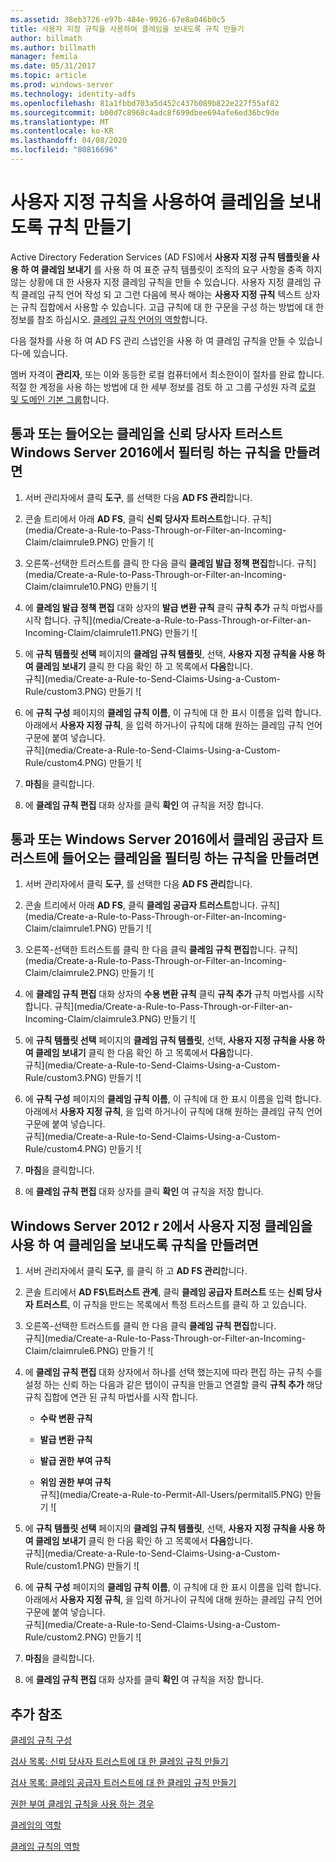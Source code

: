 ```yaml
---
ms.assetid: 38eb3726-e97b-484e-9926-67e8a046b0c5
title: 사용자 지정 규칙을 사용하여 클레임을 보내도록 규칙 만들기
author: billmath
ms.author: billmath
manager: femila
ms.date: 05/31/2017
ms.topic: article
ms.prod: windows-server
ms.technology: identity-adfs
ms.openlocfilehash: 81a1fbbd703a5d452c437b089b822e227f55af82
ms.sourcegitcommit: b00d7c8968c4adc8f699dbee694afe6ed36bc9de
ms.translationtype: MT
ms.contentlocale: ko-KR
ms.lasthandoff: 04/08/2020
ms.locfileid: "80816696"
---
```

# <a name="create-a-rule-to-send-claims-using-a-custom-rule"></a>사용자 지정 규칙을 사용하여 클레임을 보내도록 규칙 만들기


Active Directory Federation Services (AD FS)에서 **사용자 지정 규칙 템플릿을 사용 하 여 클레임 보내기** 를 사용 하 여 표준 규칙 템플릿이 조직의 요구 사항을 충족 하지 않는 상황에 대 한 사용자 지정 클레임 규칙을 만들 수 있습니다. 사용자 지정 클레임 규칙 클레임 규칙 언어 작성 되 고 그런 다음에 복사 해야는 **사용자 지정 규칙** 텍스트 상자는 규칙 집합에서 사용할 수 있습니다. 고급 규칙에 대 한 구문을 구성 하는 방법에 대 한 정보를 참조 하십시오. [클레임 규칙 언어의 역할](../../ad-fs/technical-reference/The-Role-of-the-Claim-Rule-Language.md)합니다.  
  
다음 절차를 사용 하 여 AD FS 관리 스냅인을 사용 하 여 클레임 규칙을 만들 수 있습니다\-에 있습니다.  
  
멤버 자격이 **관리자**, 또는 이와 동등한 로컬 컴퓨터에서 최소한이이 절차를 완료 합니다.  적절 한 계정을 사용 하는 방법에 대 한 세부 정보를 검토 하 고 그룹 구성원 자격 [로컬 및 도메인 기본 그룹](https://go.microsoft.com/fwlink/?LinkId=83477)합니다.



## <a name="to-create-a-rule-to-pass-through-or-filter-an-incoming-claim-on-a-relying-party-trust-in-windows-server-2016"></a>통과 또는 들어오는 클레임을 신뢰 당사자 트러스트 Windows Server 2016에서 필터링 하는 규칙을 만들려면 

1.  서버 관리자에서 클릭 **도구**, 를 선택한 다음 **AD FS 관리**합니다.  
  
2.  콘솔 트리에서 아래 **AD FS**, 클릭 **신뢰 당사자 트러스트**합니다. 
규칙](media/Create-a-Rule-to-Pass-Through-or-Filter-an-Incoming-Claim/claimrule9.PNG) 만들기 ![  
  
3.  오른쪽\-선택한 트러스트를 클릭 한 다음 클릭 **클레임 발급 정책 편집**합니다.
규칙](media/Create-a-Rule-to-Pass-Through-or-Filter-an-Incoming-Claim/claimrule10.PNG) 만들기 ![   
  
4.  에 **클레임 발급 정책 편집** 대화 상자의 **발급 변환 규칙** 클릭 **규칙 추가** 규칙 마법사를 시작 합니다. 
규칙](media/Create-a-Rule-to-Pass-Through-or-Filter-an-Incoming-Claim/claimrule11.PNG) 만들기 ![    

5.  에 **규칙 템플릿 선택** 페이지의 **클레임 규칙 템플릿**, 선택, **사용자 지정 규칙을 사용 하 여 클레임 보내기** 클릭 한 다음 확인 하 고 목록에서 **다음**합니다.  
규칙](media/Create-a-Rule-to-Send-Claims-Using-a-Custom-Rule/custom3.PNG) 만들기 ![   
  
6.  에 **규칙 구성** 페이지의 **클레임 규칙 이름**, 이 규칙에 대 한 표시 이름을 입력 합니다. 아래에서 **사용자 지정 규칙**, 을 입력 하거나이 규칙에 대해 원하는 클레임 규칙 언어 구문에 붙여 넣습니다.  
규칙](media/Create-a-Rule-to-Send-Claims-Using-a-Custom-Rule/custom4.PNG) 만들기 ![     

7.  **마침**을 클릭합니다.  
  
8.  에 **클레임 규칙 편집** 대화 상자를 클릭 **확인** 여 규칙을 저장 합니다.   
  
## <a name="to-create-a-rule-to-pass-through-or-filter-an-incoming-claim-on-a-claims-provider-trust-in-windows-server-2016"></a>통과 또는 Windows Server 2016에서 클레임 공급자 트러스트에 들어오는 클레임을 필터링 하는 규칙을 만들려면 
  
1.  서버 관리자에서 클릭 **도구**, 를 선택한 다음 **AD FS 관리**합니다.  
  
2.  콘솔 트리에서 아래 **AD FS**, 클릭 **클레임 공급자 트러스트**합니다. 
규칙](media/Create-a-Rule-to-Pass-Through-or-Filter-an-Incoming-Claim/claimrule1.PNG) 만들기 ![  
  
3.  오른쪽\-선택한 트러스트를 클릭 한 다음 클릭 **클레임 규칙 편집**합니다.
규칙](media/Create-a-Rule-to-Pass-Through-or-Filter-an-Incoming-Claim/claimrule2.PNG) 만들기 ![   
  
4.  에 **클레임 규칙 편집** 대화 상자의 **수용 변환 규칙** 클릭 **규칙 추가** 규칙 마법사를 시작 합니다.
규칙](media/Create-a-Rule-to-Pass-Through-or-Filter-an-Incoming-Claim/claimrule3.PNG) 만들기 ![    

5.  에 **규칙 템플릿 선택** 페이지의 **클레임 규칙 템플릿**, 선택, **사용자 지정 규칙을 사용 하 여 클레임 보내기** 클릭 한 다음 확인 하 고 목록에서 **다음**합니다.  
규칙](media/Create-a-Rule-to-Send-Claims-Using-a-Custom-Rule/custom3.PNG) 만들기 ![   
  
6.  에 **규칙 구성** 페이지의 **클레임 규칙 이름**, 이 규칙에 대 한 표시 이름을 입력 합니다. 아래에서 **사용자 지정 규칙**, 을 입력 하거나이 규칙에 대해 원하는 클레임 규칙 언어 구문에 붙여 넣습니다.  
규칙](media/Create-a-Rule-to-Send-Claims-Using-a-Custom-Rule/custom4.PNG) 만들기 ![     

7.  **마침**을 클릭합니다.  
  
8.  에 **클레임 규칙 편집** 대화 상자를 클릭 **확인** 여 규칙을 저장 합니다.   

















   
  
## <a name="to-create-a-rule-to-send-claims-by-using-a-custom-claim-in-windows-server-2012-r2"></a>Windows Server 2012 r 2에서 사용자 지정 클레임을 사용 하 여 클레임을 보내도록 규칙을 만들려면 
  
1.  서버 관리자에서 클릭 **도구**, 를 클릭 하 고 **AD FS 관리**합니다.  
  
2.  콘솔 트리에서 **AD FS\\트러스트 관계**, 클릭 **클레임 공급자 트러스트** 또는 **신뢰 당사자 트러스트**, 이 규칙을 만드는 목록에서 특정 트러스트를 클릭 하 고 있습니다.  
  
3.  오른쪽\-선택한 트러스트를 클릭 한 다음 클릭 **클레임 규칙 편집**합니다.  
규칙](media/Create-a-Rule-to-Pass-Through-or-Filter-an-Incoming-Claim/claimrule6.PNG) 만들기 ![ 
  
4.  에 **클레임 규칙 편집** 대화 상자에서 하나를 선택 했는지에 따라 편집 하는 규칙 수를 설정 하는 신뢰 하는 다음과 같은 탭이이 규칙을 만들고 연결할 클릭 **규칙 추가** 해당 규칙 집합에 연관 된 규칙 마법사를 시작 합니다.  
  
    -   **수락 변환 규칙**  
  
    -   **발급 변환 규칙**  
  
    -   **발급 권한 부여 규칙**  
  
    -   **위임 권한 부여 규칙**  
규칙](media/Create-a-Rule-to-Permit-All-Users/permitall5.PNG) 만들기 ![
  
5.  에 **규칙 템플릿 선택** 페이지의 **클레임 규칙 템플릿**, 선택, **사용자 지정 규칙을 사용 하 여 클레임 보내기** 클릭 한 다음 확인 하 고 목록에서 **다음**합니다.  
규칙](media/Create-a-Rule-to-Send-Claims-Using-a-Custom-Rule/custom1.PNG) 만들기 ![   
  
6.  에 **규칙 구성** 페이지의 **클레임 규칙 이름**, 이 규칙에 대 한 표시 이름을 입력 합니다. 아래에서 **사용자 지정 규칙**, 을 입력 하거나이 규칙에 대해 원하는 클레임 규칙 언어 구문에 붙여 넣습니다.  
규칙](media/Create-a-Rule-to-Send-Claims-Using-a-Custom-Rule/custom2.PNG) 만들기 ![     

7.  **마침**을 클릭합니다.  
  
8.  에 **클레임 규칙 편집** 대화 상자를 클릭 **확인** 여 규칙을 저장 합니다.  

## <a name="additional-references"></a>추가 참조 
[클레임 규칙 구성](Configure-Claim-Rules.md)  
 
[검사 목록: 신뢰 당사자 트러스트에 대 한 클레임 규칙 만들기](https://technet.microsoft.com/library/ee913578.aspx)  

[검사 목록: 클레임 공급자 트러스트에 대 한 클레임 규칙 만들기](https://technet.microsoft.com/library/ee913564.aspx)  
  
[권한 부여 클레임 규칙을 사용 하는 경우](../../ad-fs/technical-reference/When-to-Use-an-Authorization-Claim-Rule.md)  

[클레임의 역할](../../ad-fs/technical-reference/The-Role-of-Claims.md)  
  
[클레임 규칙의 역할](../../ad-fs/technical-reference/The-Role-of-Claim-Rules.md) 

